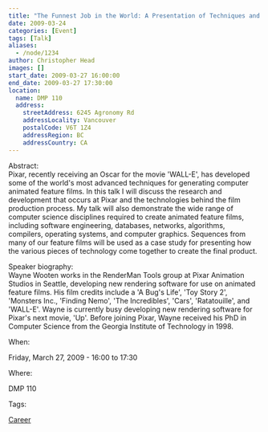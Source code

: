 ```yaml
---
title: "The Funnest Job in the World: A Presentation of Techniques and Technologies Used to Create Pixar's Animated Films"
date: 2009-03-24
categories: [Event]
tags: [Talk]
aliases:
  - /node/1234
author: Christopher Head
images: []
start_date: 2009-03-27 16:00:00
end_date: 2009-03-27 17:30:00
location:
  name: DMP 110
  address:
    streetAddress: 6245 Agronomy Rd
    addressLocality: Vancouver
    postalCode: V6T 1Z4
    addressRegion: BC
    addressCountry: CA
---
```


Abstract: \
Pixar, recently receiving an Oscar for the movie 'WALL-E', has developed some of the world's most advanced techniques for generating computer animated feature films. In this talk I will discuss the research and development that occurs at Pixar and the technologies behind the film production process. My talk will also demonstrate the wide range of computer science disciplines required to create animated feature films, including software engineering, databases, networks, algorithms, compilers, operating systems, and computer graphics. Sequences from many of our feature films will be used as a case study for presenting how the various pieces of technology come together to create the final product.

Speaker biography: \
Wayne Wooten works in the RenderMan Tools group at Pixar Animation Studios in Seattle, developing new rendering software for use on animated feature films. His film credits include a 'A Bug's Life', 'Toy Story 2', 'Monsters Inc., 'Finding Nemo', 'The Incredibles', 'Cars', 'Ratatouille', and 'WALL-E'. Wayne is currently busy developing new rendering software for Pixar's next movie, 'Up'. Before joining Pixar, Wayne received his PhD in Computer Science from the Georgia Institute of Technology in 1998.

When: 

Friday, March 27, 2009 - 16:00 to 17:30

Where: 

DMP 110

Tags: 

[Career](/career)
